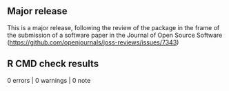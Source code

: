 ## Major release
This is a major release, following the review of the package in the frame of the submission of a software paper in the Journal of Open Source Software (https://github.com/openjournals/joss-reviews/issues/7343)

## R CMD check results

0 errors | 0 warnings | 0 note


